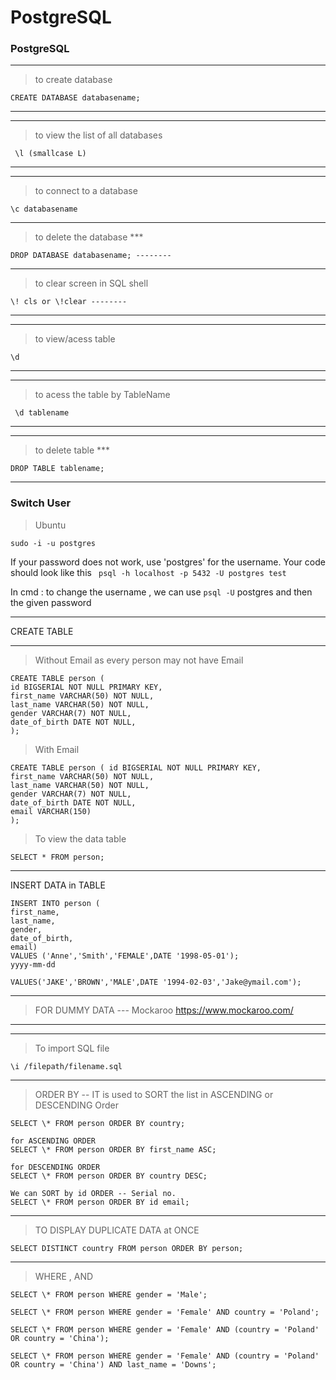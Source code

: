 # PostgreSQL

### PostgreSQL

---

> to create database

```
CREATE DATABASE databasename;
```

---

---

> to view the list of all databases

```
 \l (smallcase L)
```

---

---

> to connect to a database

```
\c databasename
```

---

> to delete the database \*\*\*

```
DROP DATABASE databasename; --------
```

---

> to clear screen in SQL shell

```
\! cls or \!clear --------
```

---

---

> to view/acess table

```
\d
```

---

---

> to acess the table by TableName

```
 \d tablename
```

---

---

> to delete table \*\*\*

```
DROP TABLE tablename;
```

---

### Switch User

> Ubuntu

```
sudo -i -u postgres
```

If your password does not work, use 'postgres' for the username. Your code should look like this ` psql -h localhost -p 5432 -U postgres test`

In cmd : to change the username , we can use `psql -U` postgres and then the given password

---

CREATE TABLE

---

> Without Email as every person may not have Email

```
CREATE TABLE person (
id BIGSERIAL NOT NULL PRIMARY KEY,
first_name VARCHAR(50) NOT NULL,
last_name VARCHAR(50) NOT NULL,
gender VARCHAR(7) NOT NULL,
date_of_birth DATE NOT NULL,
);
```

> With Email

```
CREATE TABLE person ( id BIGSERIAL NOT NULL PRIMARY KEY,
first_name VARCHAR(50) NOT NULL,
last_name VARCHAR(50) NOT NULL,
gender VARCHAR(7) NOT NULL,
date_of_birth DATE NOT NULL,
email VARCHAR(150)
);
```

> To view the data table

```
SELECT * FROM person;
```

---

INSERT DATA in TABLE

```
INSERT INTO person (
first_name,
last_name,
gender,
date_of_birth,
email)
VALUES ('Anne','Smith','FEMALE',DATE '1998-05-01');
yyyy-mm-dd
```

```
VALUES('JAKE','BROWN','MALE',DATE '1994-02-03','Jake@ymail.com');
```

---

> FOR DUMMY DATA --- Mockaroo
> <a>https://www.mockaroo.com/</a>

---

---

> To import SQL file

```
\i /filepath/filename.sql
```

---

> ORDER BY -- IT is used to SORT the list in ASCENDING or DESCENDING Order

```
SELECT \* FROM person ORDER BY country;
```

```
for ASCENDING ORDER
SELECT \* FROM person ORDER BY first_name ASC;
```

```
for DESCENDING ORDER
SELECT \* FROM person ORDER BY country DESC;
```

```
We can SORT by id ORDER -- Serial no.
SELECT \* FROM person ORDER BY id email;
```

---

> TO DISPLAY DUPLICATE DATA at ONCE

```
SELECT DISTINCT country FROM person ORDER BY person;
```

---

> WHERE , AND

```
SELECT \* FROM person WHERE gender = 'Male';
```

```
SELECT \* FROM person WHERE gender = 'Female' AND country = 'Poland';
```

```
SELECT \* FROM person WHERE gender = 'Female' AND (country = 'Poland' OR country = 'China');
```

```
SELECT \* FROM person WHERE gender = 'Female' AND (country = 'Poland' OR country = 'China') AND last_name = 'Downs';
```
